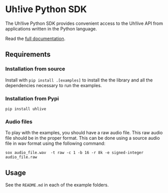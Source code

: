 # Uh!ive Python SDK

The Uh!live Python SDK provides convenient access to the Uh!live API from
applications written in the Python language.

Read the [full documentation](https://python-uhlive-sdk.netlify.app/).

## Requirements

### Installation from source

Install with `pip install .[examples]` to install the the library and all the dependencies necessary to run the examples.

### Installation from Pypi

```
pip install uhlive
```

### Audio files

To play with the examples, you should have a raw audio file.
This raw audio file should be in the proper format. This can be done
using a source audio file in wav format using the following command:
```
sox audio_file.wav  -t raw -c 1 -b 16 -r 8k -e signed-integer audio_file.raw
```

## Usage

See the `README.md` in each of the example folders.
